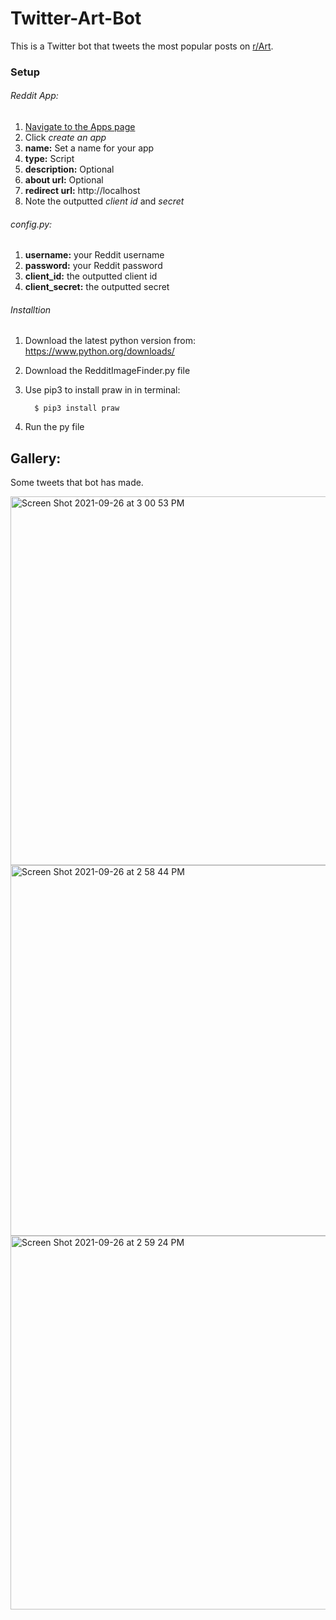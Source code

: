 # Twitter-Art-Bot
This is a Twitter bot that tweets the most popular posts on [r/Art](https://www.reddit.com/r/Art/).
### Setup
###### Reddit App:
1. [Navigate to the Apps page ](https://www.reddit.com/prefs/apps/)
2. Click *create an app*
3. **name:** Set a name for your app
4. **type:** Script
5. **description:** Optional
6. **about url:** Optional
7. **redirect url:** http://localhost
8. Note the outputted *client id* and *secret*

###### config.py:
1. **username:** your Reddit username
2. **password:** your Reddit password
3. **client_id:** the outputted client id
4. **client_secret:** the outputted secret

######  Installtion
1. Download the latest python version from: https://www.python.org/downloads/
2. Download the RedditImageFinder.py file
3. Use pip3 to install praw in in terminal:         
         
         $ pip3 install praw
5. Run the py file


## Gallery:
Some tweets that bot has made.

<img width="590" alt="Screen Shot 2021-09-26 at 3 00 53 PM" src="https://user-images.githubusercontent.com/84158176/134820742-712faede-45f0-479a-8716-a33bf77894e1.png">


<img width="593" alt="Screen Shot 2021-09-26 at 2 58 44 PM" src="https://user-images.githubusercontent.com/84158176/134820668-fdbb420f-326a-4ad4-9829-2993eceac404.png">

<img width="598" alt="Screen Shot 2021-09-26 at 2 59 24 PM" src="https://user-images.githubusercontent.com/84158176/134820688-ee84f6a4-b326-4921-ba91-e0ecbd8f5019.png">

